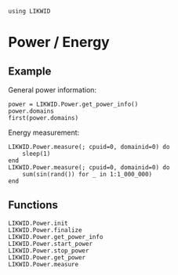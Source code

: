 ```@setup likwid
using LIKWID
```

# Power / Energy

## Example

General power information:
```@repl likwid
power = LIKWID.Power.get_power_info()
power.domains
first(power.domains)
```

Energy measurement:
```@repl likwid
LIKWID.Power.measure(; cpuid=0, domainid=0) do
    sleep(1)
end
LIKWID.Power.measure(; cpuid=0, domainid=0) do
    sum(sin(rand()) for _ in 1:1_000_000)
end
```


## Functions

```@docs
LIKWID.Power.init
LIKWID.Power.finalize
LIKWID.Power.get_power_info
LIKWID.Power.start_power
LIKWID.Power.stop_power
LIKWID.Power.get_power
LIKWID.Power.measure
```